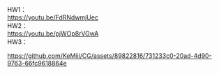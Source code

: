 HW1：  
https://youtu.be/FdRNdwmjUec  
HW2：  
https://youtu.be/pjWOp8rVGwA  
HW3：  

https://github.com/KeMiii/CG/assets/89822816/731233c0-20ad-4d90-9763-66fc9618864e

